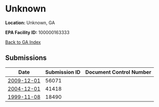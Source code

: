 # Unknown

**Location:** Unknown, GA

**EPA Facility ID:** 100000163333

[Back to GA Index](../../index.md)

## Submissions

| Date | Submission ID | Document Control Number |
|------|--------------|-------------------------|
| [2009-12-01](submissions/56071.md) | 56071 |  |
| [2004-12-01](submissions/41418.md) | 41418 |  |
| [1999-11-08](submissions/18490.md) | 18490 |  |
